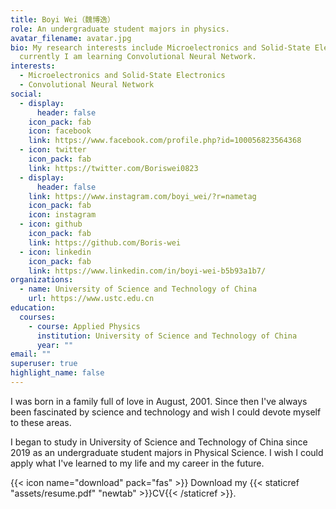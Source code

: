 ```yaml
---
title: Boyi Wei（魏博逸）
role: An undergraduate student majors in physics.
avatar_filename: avatar.jpg
bio: My research interests include Microelectronics and Solid-State Electronics,
  currently I am learning Convolutional Neural Network.
interests:
  - Microelectronics and Solid-State Electronics
  - Convolutional Neural Network
social:
  - display:
      header: false
    icon_pack: fab
    icon: facebook
    link: https://www.facebook.com/profile.php?id=100056823564368
  - icon: twitter
    icon_pack: fab
    link: https://twitter.com/Boriswei0823
  - display:
      header: false
    link: https://www.instagram.com/boyi_wei/?r=nametag
    icon_pack: fab
    icon: instagram
  - icon: github
    icon_pack: fab
    link: https://github.com/Boris-wei
  - icon: linkedin
    icon_pack: fab
    link: https://www.linkedin.com/in/boyi-wei-b5b93a1b7/
organizations:
  - name: University of Science and Technology of China
    url: https://www.ustc.edu.cn
education:
  courses:
    - course: Applied Physics
      institution: University of Science and Technology of China
      year: ""
email: ""
superuser: true
highlight_name: false
---
```

I was born in a family full of love in August, 2001. Since then I've always been fascinated by science and technology and wish I could devote myself to these areas.

I began to study in University of Science and Technology of China since 2019 as an undergraduate student majors in Physical Science. I wish I could apply what I've learned to my life and my career in the future.

{{< icon name="download" pack="fas" >}} Download my {{< staticref "assets/resume.pdf" "newtab" >}}CV{{< /staticref >}}.